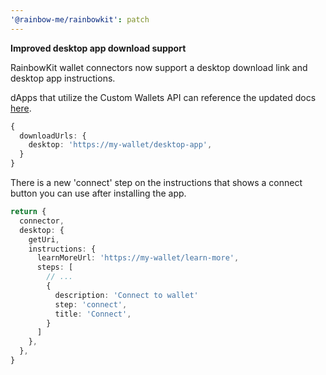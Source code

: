 ```yaml
---
'@rainbow-me/rainbowkit': patch
---
```


**Improved desktop app download support**

RainbowKit wallet connectors now support a desktop download link and desktop
app instructions.

dApps that utilize the Custom Wallets API can reference the updated docs
[here](https://www.rainbowkit.com/docs/custom-wallets).

```ts
{
  downloadUrls: {
    desktop: 'https://my-wallet/desktop-app',
  }
}
```

There is a new 'connect' step on the instructions that shows a connect button
you can use after installing the app.

```ts
return {
  connector,
  desktop: {
    getUri,
    instructions: {
      learnMoreUrl: 'https://my-wallet/learn-more',
      steps: [
        // ...
        {
          description: 'Connect to wallet'
          step: 'connect',
          title: 'Connect',
        }
      ]
    },
  },
}
```
